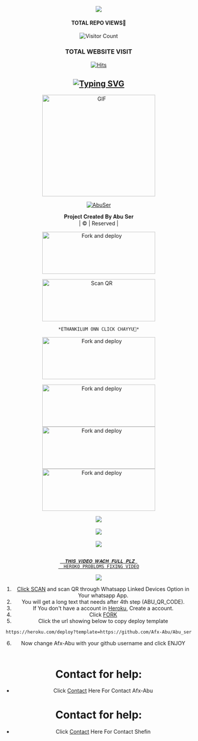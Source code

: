 <div align="center">
<div align="center">
  <p align="center">
<img src=https://i.ibb.co/nPSmv7d/dd75acba3c0361cca99b05b1e5b6d5c6.png>
</p>
 </a>
</p>


#### TOTAL REPO VIEWS📍
![Visitor Count](https://profile-counter.glitch.me/terror-boy/count.svg)
  
### TOTAL WEBSITE VISIT
  [![Hits](https://hits.seeyoufarm.com/api/count/incr/badge.svg?url=https%3A%2F%2Fwhitedevil-bot.yolasite.com&count_bg=%2379C83D&title_bg=%23030303&icon=webauthn.svg&icon_color=%23FFFAFA&title=WEBSITE+VISITORS&edge_flat=false)](https://abuser1.yolasite.com)


## [![Typing SVG](https://readme-typing-svg.herokuapp.com?font=Rockstar-ExtraBold&color=F33A6A&lines=𝐖𝐄𝐋𝐂𝐎𝐌𝐄+𝐓𝐎+𝐀𝐁𝐔+𝐒𝐄𝐑+𝐖𝐀+𝐁𝐎𝐓+𝐑𝐄𝐏𝐎.;𝘾𝙍𝙀𝘼𝙏𝙀𝘿+𝘽𝙔+𝐀𝐁𝐔+𝘼𝙉𝘿+𝐉𝐀𝐒𝐈𝐋;𝙏𝙃𝙄𝙎+𝙄𝙎+𝘼+𝘽𝙂𝙈+𝙎𝙏𝙄𝘾𝙆𝙀𝙍+𝘽𝙊𝙏;𝙒𝙄𝙏𝙃+𝙈𝙊𝙍𝙀+𝙁𝙀𝘼𝙏𝙐𝙍𝙀𝙎;𝙏𝙃𝘼𝙉𝙆𝙎+𝙁𝙊𝙍+𝙑𝙄𝙎𝙄𝙏𝙄𝙉𝙂+𝙊𝙐𝙍+𝙂𝙄𝙏)](https://git.io/typing-svg)

 </a>
</p>
<div align="center">
  <p align="center">
<img src="https://i.imgur.com/bjlbGCZ.jpg" alt="GIF" width="300" height="270"/>
</p>

  <p align="center">
<a href="#"><img title="AbuSer" src="https://img.shields.io/badge/JASIL-ABU_SER-green?colorA=%23ff0000&colorB=%23017e40&style=for-the-badge"></a>
</p>
</div>
<p align="center">
𝐏𝐫𝐨𝐣𝐞𝐜𝐭 𝐂𝐫𝐞𝐚𝐭𝐞𝐝 𝐁𝐲 𝐀𝐛𝐮 𝐒𝐞𝐫
    <br>
       | © |
        Reserved |
    <br> 
</p>


<a href="https://github.com/Afx-Abu/Abu_ser/fork"><img align="center" src="https://i.imgur.com/vUIRd80.png" alt="Fork and deploy" height="112" width="300" /></a>
<br>
<div>
<a href="https://replit.com/@Afx-Abu/ABU-SER-QR?v=1"><img align="center" src="https://i.imgur.com/SYoMXG2.png" alt="Scan QR" height="112" width="300" /></a>
<br>

    *ETHANKILUM ONN CLICK CHAYYU💝*


<a href="https://gist.github.com/Afx-Abu/7eaf0d72a2ad90a2654d9f74e0cda29e"><img align="center" src="https://i.imgur.com/eb2xb9u.png" alt="Fork and deploy" height="112" width="300" /></a>
   <br>
<div>
<a href="https://gist.github.com/Afx-Abu/1338401c0a4920815f6496f3f29148a1"><img align="center" src="https://i.imgur.com/eb2xb9u.png" alt="Fork and deploy" height="112" width="300" /></a>
   <br>
<div>
<a href="https://gist.github.com/Afx-Abu/02138d5e0b877456c1275a57797d039a"><img align="center" src="https://i.imgur.com/eb2xb9u.png" alt="Fork and deploy" height="112" width="300" /></a>
   <br>
<div>
<a href="https://gist.github.com/Afx-Abu/02138d5e0b877456c1275a57797d039a"><img align="center" src="https://i.imgur.com/eb2xb9u.png" alt="Fork and deploy" height="112" width="300" /></a>
   <br>
<div>

   <a href="https://gist.github.com/Afx-Abu/02138d5e0b877456c1275a57797d039"><img src="https://img.shields.io/badge/-DEPLOY+SERVER 2-30D14D?style=for-the-badge&logo=heroku&logoColor=white">
   <br>
<br>
   <a href="https://gist.github.com/Afx-Abu/7eaf0d72a2ad90a2654d9f74e0cda29e"><img src="https://img.shields.io/badge/-DEPLOY+SERVER 3-30D14D?style=for-the-badge&logo=heroku&logoColor=white">
   <br>
<br>
   <a href="https://gist.github.com/Afx-Abu/2af5e461e64719eb355d1d81903ee1ed"><img src="https://img.shields.io/badge/-DEPLOY+SERVER 4-30D14D?style=for-the-badge&logo=heroku&logoColor=white">
   <br>
<br>


      𝑻𝑯𝑰𝑺 𝑽𝑰𝑫𝑬𝑶 𝑾𝑨𝑪𝑯 𝑭𝑼𝑳𝑳 𝑷𝑳𝒁 
      HEROKO PROBLOMS FIXING VIDEO
<a href="https://youtu.be/AwlH6vmOz9o"><img src="https://img.shields.io/badge/-DEPLOY%20ERROR%20PROBLOMS-634988?style=for-the-badge&logo=heroku&logoColor=white">
<br>

1. Click [SCAN](https://replit.com/@Afx-Abu/ABU-SER-QR?v=1) and scan QR through Whatsapp Linked Devices Option in Your whatsapp App.
2. You will get a long text that needs after 4th step (ABU_QR_CODE).
3. If You don't have a account in [Heroku](https://signup.heroku.com/), Create a account.
4. Click [FORK](https://github.com/Afx-Abu/Abu_ser/fork)
5. Click the url showing below to copy deploy template
```
https://heroku.com/deploy?template=https://github.com/Afx-Abu/Abu_ser
``` 
6. Now change Afx-Abu with your github username and click ENJOY<br>
   <br>
# Contact for help:
   * Click [Contact](https://wa.me/7025994178?text=Need+Help🙂) Here For Contact Afx-Abu
# Contact for help:
   * Click [Contact](https://wa.me/9567489404?text=Need+Help🙂) Here For Contact Shefin 

            
